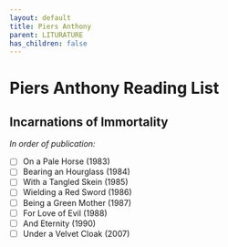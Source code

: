 ```yaml
---
layout: default
title: Piers Anthony
parent: LITURATURE
has_children: false
---
```

# Piers Anthony Reading List

## Incarnations of Immortality
*In order of publication:*
- [ ] On a Pale Horse (1983)
- [ ] Bearing an Hourglass (1984)
- [ ] With a Tangled Skein (1985)
- [ ] Wielding a Red Sword (1986)
- [ ] Being a Green Mother (1987)
- [ ] For Love of Evil (1988)
- [ ] And Eternity (1990)
- [ ] Under a Velvet Cloak (2007)